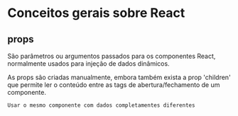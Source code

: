 # Conceitos gerais sobre React

## props

São parâmetros ou argumentos passados para os componentes React, normalmente usados para injeção de dados dinâmicos.

As props são criadas manualmente, embora também exista a prop 'children' que permite ler o conteúdo entre as tags de abertura/fechamento de um componente.

`Usar o mesmo componente com dados completamentes diferentes`
